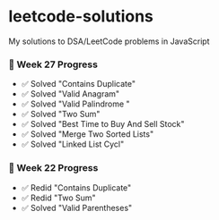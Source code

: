 # leetcode-solutions
My solutions to DSA/LeetCode problems in JavaScript

### 🚀 Week 27 Progress
- ✅ Solved "Contains Duplicate"
- ✅ Solved "Valid Anagram"
- ✅ Solved "Valid Palindrome "
- ✅ Solved "Two Sum"
- ✅ Solved "Best Time to Buy And Sell Stock"
- ✅ Solved "Merge Two Sorted Lists"
- ✅ Solved "Linked List Cycl"

### 🚀 Week 22 Progress
- ✅ Redid "Contains Duplicate"
- ✅ Redid "Two Sum"
- ✅ Solved "Valid Parentheses"

